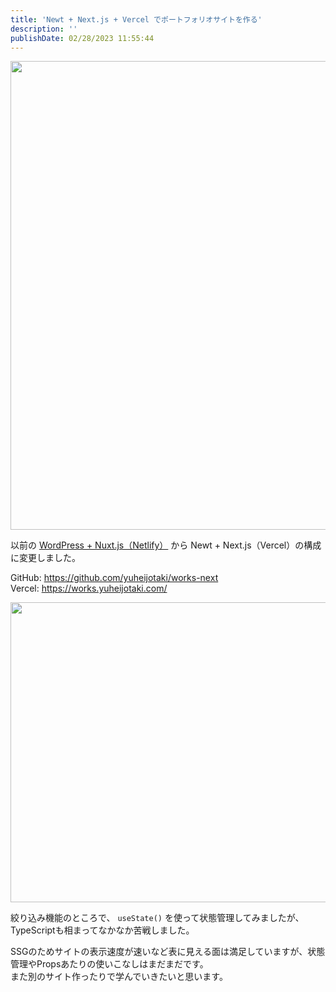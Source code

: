 ```yaml
---
title: 'Newt + Next.js + Vercel でポートフォリオサイトを作る'
description: ''
publishDate: 02/28/2023 11:55:44
---
```


<p><span itemscope itemtype="http://schema.org/Photograph"><img src="/images/hatena/20220927101723.png" width="1200" height="750" loading="lazy" title="" class="hatena-fotolife" itemprop="image"></span></p>

<p>以前の <a href="https://jtk.hatenablog.com/entry/2020/02/28/102822">WordPress + Nuxt.js（Netlify）</a> から Newt + Next.js（Vercel）の構成に変更しました。</p>

<p>GitHub: <a href="https://github.com/yuheijotaki/works-next">https://github.com/yuheijotaki/works-next</a><br/>
Vercel: <a href="https://works.yuheijotaki.com/">https://works.yuheijotaki.com/</a></p>

<p><span itemscope itemtype="http://schema.org/Photograph"><img src="/images/hatena/20230228114822.png" width="1200" height="480" loading="lazy" title="" class="hatena-fotolife" itemprop="image"></span></p>

<p>絞り込み機能のところで、 <code>useState()</code> を使って状態管理してみましたが、TypeScriptも相まってなかなか苦戦しました。</p>

<p>SSGのためサイトの表示速度が速いなど表に見える面は満足していますが、状態管理やPropsあたりの使いこなしはまだまだです。<br/>
また別のサイト作ったりで学んでいきたいと思います。</p>
